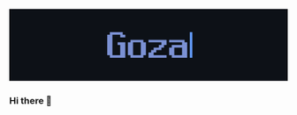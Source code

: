 <div align="center">
  <img src="https://github.com/Gozaking/Gozaking/blob/6ecf3e81e218a641b98f98a8f3dc3fcda37c8637/Assets/Banner.gif" />
</div>

### Hi there 👋

<!--
**Gozaking/Gozaking** is a ✨ _special_ ✨ repository because its `README.md` (this file) appears on your GitHub profile.

Here are some ideas to get you started:

- 🔭 I’m currently working on ...
- 🌱 I’m currently learning ...
- 👯 I’m looking to collaborate on ...
- 🤔 I’m looking for help with ...
- 💬 Ask me about ...
- 📫 How to reach me: ...
- 😄 Pronouns: ...
- ⚡ Fun fact: ...
-->
